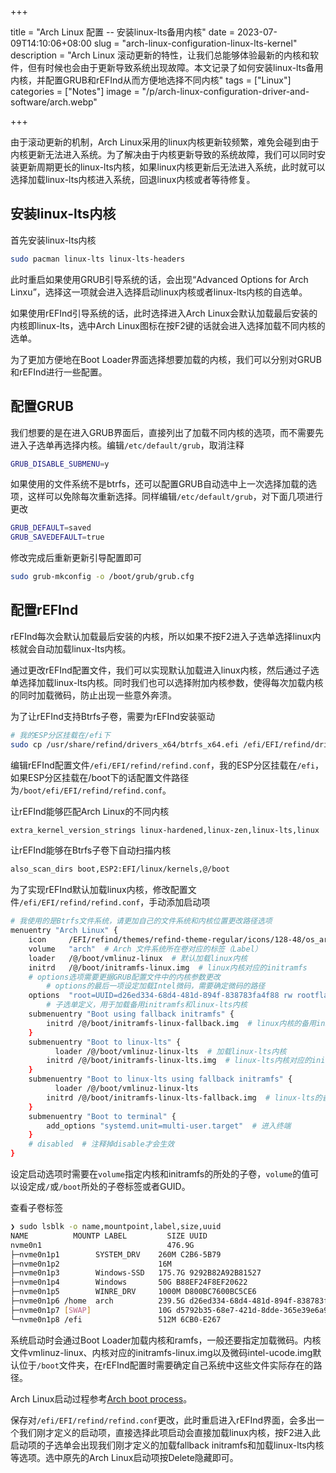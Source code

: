 +++

title = "Arch Linux 配置 -- 安装linux-lts备用内核"
date = 2023-07-09T14:10:06+08:00
slug = "arch-linux-configuration-linux-lts-kernel"
description = "Arch Linux 滚动更新的特性，让我们总能够体验最新的内核和软件，但有时候也会由于更新导致系统出现故障。本文记录了如何安装linux-lts备用内核，并配置GRUB和rEFInd从而方便地选择不同内核"
tags = ["Linux"]
categories = ["Notes"]
image = "/p/arch-linux-configuration-driver-and-software/arch.webp"

+++

由于滚动更新的机制，Arch Linux采用的linux内核更新较频繁，难免会碰到由于内核更新无法进入系统。为了解决由于内核更新导致的系统故障，我们可以同时安装更新周期更长的linux-lts内核，如果linux内核更新后无法进入系统，此时就可以选择加载linux-lts内核进入系统，回退linux内核或者等待修复。

## 安装linux-lts内核

首先安装linux-lts内核

```bash
sudo pacman linux-lts linux-lts-headers
```

此时重启如果使用GRUB引导系统的话，会出现“Advanced Options for Arch Linxu”，选择这一项就会进入选择启动linux内核或者linux-lts内核的自选单。

如果使用rEFInd引导系统的话，此时选择进入Arch Linux会默认加载最后安装的内核即linux-lts，选中Arch Linux图标在按F2键的话就会进入选择加载不同内核的选单。

为了更加方便地在Boot Loader界面选择想要加载的内核，我们可以分别对GRUB和rEFInd进行一些配置。

## 配置GRUB

我们想要的是在进入GRUB界面后，直接列出了加载不同内核的选项，而不需要先进入子选单再选择内核。编辑`/etc/default/grub`，取消注释

```bash
GRUB_DISABLE_SUBMENU=y
```

如果使用的文件系统不是btrfs，还可以配置GRUB自动选中上一次选择加载的选项，这样可以免除每次重新选择。同样编辑`/etc/default/grub`，对下面几项进行更改

```bash
GRUB_DEFAULT=saved
GRUB_SAVEDEFAULT=true
```

修改完成后重新更新引导配置即可

```bash
sudo grub-mkconfig -o /boot/grub/grub.cfg
```

## 配置rEFInd

rEFInd每次会默认加载最后安装的内核，所以如果不按F2进入子选单选择linux内核就会自动加载linux-lts内核。

通过更改rEFInd配置文件，我们可以实现默认加载进入linux内核，然后通过子选单选择加载linux-lts内核。同时我们也可以选择附加内核参数，使得每次加载内核的同时加载微码，防止出现一些意外奔溃。

为了让rEFInd支持Btrfs子卷，需要为rEFInd安装驱动

```bash
# 我的ESP分区挂载在/efi下
sudo cp /usr/share/refind/drivers_x64/btrfs_x64.efi /efi/EFI/refind/drivers_x64/btrfs_x64.efi
```

编辑rEFInd配置文件`/efi/EFI/refind/refind.conf`，我的ESP分区挂载在`/efi`，如果ESP分区挂载在/boot下的话配置文件路径为`/boot/efi/EFI/refind/refind.conf`。

让rEFInd能够匹配Arch Linux的不同内核

```bash
extra_kernel_version_strings linux-hardened,linux-zen,linux-lts,linux
```

让rEFInd能够在Btrfs子卷下自动扫描内核

```bash
also_scan_dirs boot,ESP2:EFI/linux/kernels,@/boot
```

为了实现rEFInd默认加载linux内核，修改配置文件`/efi/EFI/refind/refind.conf`，手动添加启动项

```bash
# 我使用的是Btrfs文件系统，请更加自己的文件系统和内核位置更改路径选项
menuentry "Arch Linux" {
    icon     /EFI/refind/themes/refind-theme-regular/icons/128-48/os_arch.png
    volume   "arch"  # Arch 文件系统所在卷对应的标签（Label）
    loader   /@/boot/vmlinuz-linux  # 默认加载linux内核
    initrd   /@/boot/initramfs-linux.img  # linux内核对应的initramfs
    # options选项需要更据GRUB配置文件中的内核参数更改
		# options的最后一项设定加载Intel微码，需要确定微码的路径
    options  "root=UUID=d26ed334-68d4-481d-894f-838783fa4f88 rw rootflags=subvol=@ loglevel=5 nowatchdog initrd=@\boot\intel-ucode.img"
		# 子选单定义，用于加载备用initramfs和linux-lts内核
    submenuentry "Boot using fallback initramfs" {
        initrd /@/boot/initramfs-linux-fallback.img  # linux内核的备用initramfs
    }
    submenuentry "Boot to linux-lts" {
    	  loader /@/boot/vmlinuz-linux-lts  # 加载linux-lts内核
        initrd /@/boot/initramfs-linux-lts.img  # linux-lts内核对应的initramfs
    }
    submenuentry "Boot to linux-lts using fallback initramfs" {
    	  loader /@/boot/vmlinuz-linux-lts
        initrd /@/boot/initramfs-linux-lts-fallback.img  # linux-lts的备用initramfs
    }
    submenuentry "Boot to terminal" {
        add_options "systemd.unit=multi-user.target"  # 进入终端
    }
    # disabled  # 注释掉disable才会生效
}
```

设定启动选项时需要在`volume`指定内核和initramfs的所处的子卷，`volume`的值可以设定成`/`或`/boot`所处的子卷标签或者GUID。

查看子卷标签

```bash
❯ sudo lsblk -o name,mountpoint,label,size,uuid
NAME          MOUNTP LABEL         SIZE UUID
nvme0n1                            476.9G
├─nvme0n1p1        SYSTEM_DRV    260M C2B6-5B79
├─nvme0n1p2                      16M
├─nvme0n1p3        Windows-SSD   175.7G 9292B82A92B81527
├─nvme0n1p4        Windows       50G B88EF24F8EF20622
├─nvme0n1p5        WINRE_DRV     1000M D800BC7600BC5CE6
├─nvme0n1p6 /home  arch          239.5G d26ed334-68d4-481d-894f-838783fa4f88
├─nvme0n1p7 [SWAP]               10G d5792b35-68e7-421d-8dde-365e39e6a92b
└─nvme0n1p8 /efi                 512M 6CB0-E267
```

系统启动时会通过Boot Loader加载内核和ramfs，一般还要指定加载微码。内核文件vmlinuz-linux、内核对应的initramfs-linux.img以及微码intel-ucode.img默认位于`/boot`文件夹，在rEFInd配置时需要确定自己系统中这些文件实际存在的路径。

Arch Linux启动过程参考[Arch boot process](https://wiki.archlinux.org/title/Arch_boot_process)。

保存对`/efi/EFI/refind/refind.conf`更改，此时重启进入rEFInd界面，会多出一个我们刚才定义的启动项，直接选择此项启动会直接加载linux内核，按F2进入此启动项的子选单会出现我们刚才定义的加载fallback initramfs和加载linux-lts内核等选项。选中原先的Arch Linux启动项按Delete隐藏即可。
